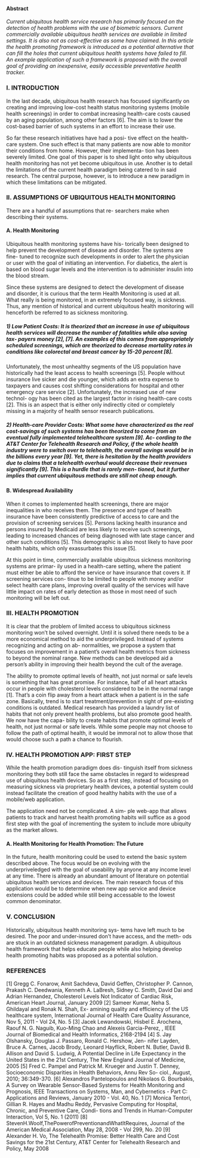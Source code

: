 #### Abstract*Current ubiquitous health service research has primarily focused on the detection of health problems with the use of biometric sensors. Current commercially available ubiquitous health services are available in limited settings. It is also not as cost-effective as some have claimed. In this article the health promoting framework is introduced as a potential alternative that can fill the holes that current ubiquitous health systems have failed to fill. An example application of such a framework is proposed with the overall goal of providing an inexpensive, easily accessible preventative health tracker.*### I. INTRODUCTIONIn the last decade, ubiquitous health research has focused significantly on creating and improving low-cost health status monitoring systems (mobile health screenings) in order to combat increasing health-care costs caused by an aging population, among other factors [6]. The aim is to lower the cost-based barrier of such systems in an effort to increase their use.So far these research initiatives have had a posi- tive effect on the health-care system. One such effect is that many patients are now able to monitor their conditions from home. However, their implementa- tion has been severely limited.One goal of this paper is to shed light onto why ubiquitous health monitoring has not yet become ubiquitous in use. Another is to detail the limitations of the current health paradigm being catered to in said research. The central purpose, however, is to introduce a new paradigm in which these limitations can be mitigated.### II. ASSUMPTIONS OF UBIQUITOUS HEALTH MONITORINGThere are a handful of assumptions that re- searchers make when describing their systems.#### A. Health MonitoringUbiquitous health monitoring systems have his- torically been designed to help prevent the development of disease and disorder. The systems are fine- tuned to recognize such developments in order to alert the physician or user with the goal of initiating an intervention. For diabetics, the alert is based on blood sugar levels and the intervention is to administer insulin into the blood stream.Since these systems are designed to detect the development of disease and disorder, it is curious that the term Health Monitoring is used at all. What really is being monitored, in an extremely focused way, is sickness. Thus, any mention of historical and current ubiquitous health monitoring will henceforth be referred to as sickness monitoring.##### *1) Low Patient Costs:* It is theorized that an increase in use of ubiquitous health services will decrease the number of fatalities while also saving tax- payers money [2], [7]. An examples of this comes from appropriately scheduled screenings, which are theorized to decrease mortality rates in conditions like colorectal and breast cancer by 15-20 percent [8].Unfortunately, the most unhealthy segments of the US population have historically had the least access to health screenings [5]. People without insurance live sicker and die younger, which adds an extra expense to taxpayers and causes cost shifting considerations for hospital and other emergency care service [2].Unfortunately, the increased use of new technol- ogy has been cited as the largest factor in rising health-care costs [2]. This is an aspect that is either only indirectly cited or completely missing in a majority of health sensor research publications.##### *2) Health-care Provider Costs:* What some have characterized as the real cost-savings of such systems has been theorized to come from an eventual fully implemented telehealthcare system [9]. Ac- cording to the AT&T Center for Telehealth Research and Policy, if the whole health industry were to switch over to telehealth, the overall savings would be in the billions every year [9]. Yet, there is hesitation by the health providers due to claims that a telehealth overhaul would decrease their revenues significantly [9]. This is a hurdle that is rarely men- tioned, but it further implies that current ubiquitous methods are still not cheap enough.#### B. Widespread AvailabilityWhen it comes to implemented health screenings, there are major inequalities in who receives them. The presence and type of health insurance have been consistently predictive of access to care and the provision of screening services [5]. Persons lacking health insurance and persons insured by Medicaid are less likely to receive such screenings, leading to increased chances of being diagnosed with late stage cancer and other such conditions [5]. This demographic is also most likely to have poor health habits, which only exassurbates this issue [5].At this point in time, commercially available ubiquitous sickness monitoring systems are primar- ily used in a health-care setting, where the patient must either be able to afford the service or have insurance that covers it. If screening services con- tinue to be limited to people with money and/or select health care plans, improving overall quality of the services will have little impact on rates of early detection as those in most need of such monitoring will be left out.### III. HEALTH PROMOTIONIt is clear that the problem of limited access to ubiquitous sickness monitoring won’t be solved overnight. Until it is solved there needs to be a more economical method to aid the underprivileged. Instead of systems recognizing and acting on ab- normalities, we propose a system that focuses on improvement in a patient’s overall health metrics from sickness to beyond the nominal range. New methods can be developed aid a person’s ability in improving their health beyond the cult of the average.The ability to promote optimal levels of health, not just normal or safe levels is something that hasgreat promise. For instance, half of all heart attacks occur in people with cholesterol levels considered to be in the normal range [1]. That’s a coin flip away from a heart attack when a patient is in the safe zone. Basically, trend is to start treatment/prevention in sight of pre-existing conditions is outdated.Medical research has provided a laundry list of habits that not only prevent health problems, but also promote good health. We now have the capa- bility to create habits that promote optimal levels of health, not just normal or safe levels. While some people may not choose to follow the path of optimal health, it would be immoral not to allow those that would choose such a path a chance to flourish.### IV. HEALTH PROMOTION APP: FIRST STEPWhile the health promotion paradigm does dis- tinguish itself from sickness monitoring they both still face the same obstacles in regard to widespread use of ubiquitous health devices. So as a first step, instead of focusing on measuring sickness via proprietary health devices, a potential system could instead facilitate the creation of good healthy habits with the use of a mobile/web application.The application need not be complicated. A sim- ple web-app that allows patients to track and harvest health promoting habits will suffice as a good first step with the goal of incrementing the system to include more ubiquity as the market allows.#### A. Health Monitoring for Health Promotion: The FutureIn the future, health monitoring could be used to extend the basic system described above. The focus would be on evolving with the underpriveledged with the goal of useability by anyone at any income level at any time. There is already an abundant amount of literature on potential ubiquitous health services and devices. The main research focus of this application would be to determine when new app service and device extensions could be added while still being accessable to the lowest common denominator.### V. CONCLUSIONHistorically, ubiquitous health monitoring sys- tems have left much to be desired. The poor and under-insured don’t have access, and the meth- ods are stuck in an outdated sickness management paradigm. A ubiquitous health framework that helps educate people while also helping develop health promoting habits was proposed as a potential solution.### REFERENCES[1] Gregg C. Fonarow, Amit Sachdeva, David Geffen, Christopher P. Cannon, Prakash C. Deedwania, Kenneth A. LaBresh, Sidney C. Smith, David Dai and Adrian Hernandez, Cholesterol Levels Not Indicator of Cardiac Risk, American Heart Journal, January 2009[2] Sameer Kumar, Neha S. Ghildayal and Ronak N. Shah, Ex- amining quality and efficiency of the US healthcare system, International Journal of Health Care Quality Assurance, Nov 5, 2011 - Vol 24, No. 5[3] Jacek Lewandowski, Hisbel E. Arochena, Raouf N. G. Naguib, Kuo-Ming Chao and Alexeis Garcia-Perez, , IEEE Journal of Biomedical and Health Informatics, 2168-2194[4] S. Jay Olshansky, Douglas J. Passaro, Ronald C. Hershow, Jen- nifer Layden, Bruce A. Carnes, Jacob Brody, Leonard Hayflick, Robert N. Butler, David B. Allison and David S. Ludwig, A Potential Decline in Life Expectancy in the United States in the 21st Century, The New England Journal of Medicine, 2005[5] Fred C. Pampel and Patrick M. Krueger and Justin T. Denney, Socioeconomic Disparities in Health Behaviors, Annu Rev So- ciol., August, 2010; 36:349-370.[6] Alexandros Pantelopoulos and Nikolaos G. Bourbakis, A Survey on Wearable Sensor-Based Systems for Health Monitoring and Prognosis, IEEE Transactions on Systems, Man, and Cybernetics - Part C: Applications and Reviews, January 2010 - Vol. 40, No. 1[7] Monica Tentori, Gillian R. Hayes and Madhu Reddy, Pervasive Computing for Hospital, Chronic, and Preventive Care, Condi- tions and Trends in Human-Computer Interaction, Vol 5, No. 1 (2011)[8] StevenH.Woolf,ThePowerofPreventionandWhatItRequires, Journal of the American Medical Association, May 28, 2008 - Vol 299, No. 20[9] Alexander H. Vo, The Telehealth Promise: Better Health Care and Cost Savings for the 21st Century, AT&T Center for Telehealth Research and Policy, May 2008